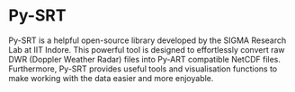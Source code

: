 # Py-SRT
Py-SRT is a helpful open-source library developed by the SIGMA Research Lab at IIT Indore. This powerful tool is designed to effortlessly convert raw DWR (Doppler Weather Radar) files into Py-ART compatible NetCDF files. Furthermore, Py-SRT provides useful tools and visualisation functions to make working with the data easier and more enjoyable.
